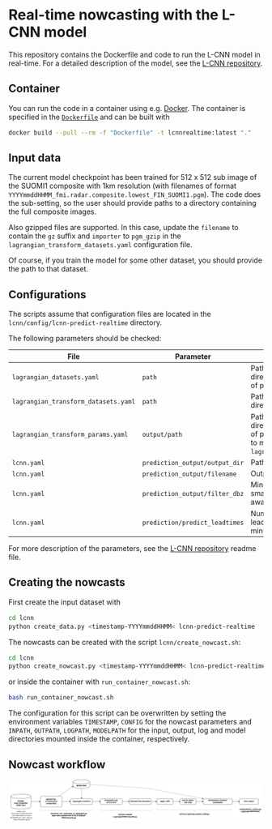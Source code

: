 # Real-time nowcasting with the L-CNN model

This repository contains the Dockerfile and code to run the L-CNN model in real-time. For a detailed description of the model, see the [L-CNN repository](https://github.com/fmidev/lagrangian-convolutional-neural-network).

## Container

You can run the code in a container using e.g. [Docker](https://www.docker.com/). The container is specified in the [`Dockerfile`](Dockerfile) and can be built with

```bash
docker build --pull --rm -f "Dockerfile" -t lcnnrealtime:latest "."
```

## Input data

The current model checkpoint has been trained for 512 x 512 sub image of the SUOMI1 composite with 1km resolution (with filenames of format `YYYYmmddHHMM_fmi.radar.composite.lowest_FIN_SUOMI1.pgm`). The code does the sub-setting, so the user should provide paths to a directory containing the full composite images.

Also gzipped files are supported. In this case, update the `filename` to contain the `gz` suffix and `importer` to `pgm_gzip` in the `lagrangian_transform_datasets.yaml` configuration file.

Of course, if you train the model for some other dataset, you should provide the path to that dataset.

## Configurations

The scripts assume that configuration files are located in the `lcnn/config/lcnn-predict-realtime` directory.

The following parameters should be checked:

| File                                 | Parameter                      | Description                                                                                                            |
| ------------------------------------ | ------------------------------ | ---------------------------------------------------------------------------------------------------------------------- |
| `lagrangian_datasets.yaml`           | `path`                         | Path to a temporary directory allowing writing of processed data                                                       |
| `lagrangian_transform_datasets.yaml` | `path`                         | Path to input data directory                                                                                           |
| `lagrangian_transform_params.yaml`   | `output/path`                  | Path to a temporary directory allowing writing of processed data (needs to match `path` in `lagrangian_datasets.yaml`) |
| `lcnn.yaml`                          | `prediction_output/output_dir` | Path to output directory                                                                                               |
| `lcnn.yaml`                          | `prediction_output/filename`   | Output file name pattern                                                                                               |
| `lcnn.yaml`                          | `prediction_output/filter_dbz` | Minimum dBZ value, smaller values are masked away when writing output                                                  |
| `lcnn.yaml`                          | `prediction/predict_leadtimes` | Number of predicted leadtimes, assuming 5-minute intervals                                                             |

For more description of the parameters, see the [L-CNN repository](https://github.com/fmidev/lagrangian-convolutional-neural-network) readme file.

## Creating the nowcasts

First create the input dataset with

```bash
cd lcnn
python create_data.py <timestamp-YYYYmmddHHMM< lcnn-predict-realtime
```

The nowcasts can be created with the script `lcnn/create_nowcast.sh`:

```bash
cd lcnn
python create_nowcast.py <timestamp-YYYYmmddHHMM< lcnn-predict-realtime
```

or inside the container with `run_container_nowcast.sh`:

```bash
bash run_container_nowcast.sh
```

The configuration for this script can be overwritten by setting the environment variables `TIMESTAMP`, `CONFIG` for the nowcast parameters and `INPATH`, `OUTPATH`, `LOGPATH`, `MODELPATH` for the input, output, log and model directories mounted inside the container, respectively.

## Nowcast workflow

![Nowcast workflow](lcnn-realtime-workflow.png)

